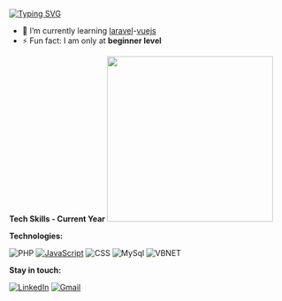 <!-- <h1 align='center'>Greetings!!! <img src="https://user-images.githubusercontent.com/1303154/88677602-1635ba80-d120-11ea-84d8-d263ba5fc3c0.gif" width="28px" alt="hi"> <img src="http://rubentd.com/img/banana.gif" width="28px" alt="GIF" /> </h1> -->
<!-- ### Hi there <img src="https://user-images.githubusercontent.com/1303154/88677602-1635ba80-d120-11ea-84d8-d263ba5fc3c0.gif" width="28px" alt="hi"> <img src="http://rubentd.com/img/banana.gif" width="28px" alt="GIF" /> -->

[![Typing SVG](https://readme-typing-svg.herokuapp.com/?color=727E8A&lines=Greetings!!!;I'am+Mark+Dy;To+View+More+Please+Visit+My+LinkIn.;...End)](https://git.io/typing-svg)
- 🌱 I’m currently learning [laravel](https://laravel.com/)-[vuejs](https://vuejs.org/)
- ⚡ Fun fact: I am only at __beginner level__

<!-- ### Tech skills - current year -->
<!-- <kbd> -->
<!-- </kbd> -->
**Tech Skills - Current Year**
<img src="https://cr-skills-chart-widget.azurewebsites.net/api/api?username=mkjdy&width=1368&bg=rgba(255,255,255,0.5)&padding=0" height="300px"/>

**Technologies:**

![PHP](https://img.shields.io/badge/-PHP-blue?style=plastic&logo=php&logoColor=fff)
[![JavaScript](https://img.shields.io/badge/-JavaScript-blue?style=plastic&logo=JavaScript&logoColor=fff)](https://github.com/AlvaroIsrael?tab=repositories&q=&type=&language=javascript)
![CSS](https://img.shields.io/badge/-CSS-blue?style=plastic&logo=css3&logoColor=fff)
![MySql](https://img.shields.io/badge/-MySql-blue?style=plastic&logo=MySQL&logoColor=fff)
![VBNET](https://img.shields.io/badge/-VB.NET-blue?style=plastic&logo=vbnet&logoColor=fff)

**Stay in touch:**

[![LinkedIn](https://img.shields.io/badge/-LinkedIn-blue?style=plastic&logo=LinkedIn&logoColor=fff)](https://ph.linkedin.com/in/mark-dy-53579a146 "@markdy")
[![Gmail](https://img.shields.io/badge/-Email-blue?style=plastic&logo=Gmail&logoColor=fff)](https://gmail.com/markdy61 "@markdy61")

<!--<img src="https://cr-ss-service.azurewebsites.net/api/ScreenShot?widget=summary&username=mkjdy&show-avatar=true&style=--border-radius:10px"/>-->

<!--![Alt Text](http://rubentd.com/img/banana.gif)-->

<!--
**mkjdy/mkjdy** is a ✨ _special_ ✨ repository because its `README.md` (this file) appears on your GitHub profile.

Here are some ideas to get you started:

- 🔭 I’m currently working on ...
- 🌱 I’m currently learning ...
- 👯 I’m looking to collaborate on ...
- 🤔 I’m looking for help with ...
- 💬 Ask me about ...
- 📫 How to reach me: ...
- 😄 Pronouns: ...
- ⚡ Fun fact: ...
-->

<!-- reference
https://shields.io/
https://github.com/AlvaroIsrael
https://github.com/DenverCoder1/readme-typing-svg
 -->
